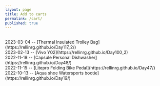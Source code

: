 ```yaml
---
layout: page
title: Add to carts 
permalink: /cart/
published: true
---
```

<br>
2023-03-04 -- [Thermal Insulated Trolley Bag](https://rellinrg.github.io/Day117_2/)
<br>
2023-02-13 -- [Vivo Y02](https://rellinrg.github.io/Day100_2)
<br>
2022-11-18 -- [Capsule Personal Dishwasher](https://rellinrg.github.io/Day48/)
<br>
2022-11-15 -- [Litepro Folding Bike Pedal](https://rellinrg.github.io/Day47/)
<br>
2022-10-13 -- [Aqua shoe Watersports bootie](https://rellinrg.github.io/Day19/)
<br>
